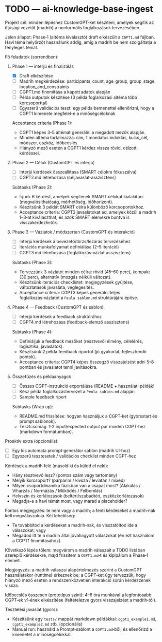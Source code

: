 # TODO — ai-knowledge-base-ingest

Projekt cél: minden lépéshez CustomGPT‑ket készíteni, amelyek segítik az ifjúsági vezetőt (madrih) a nonformális foglalkozások tervezésében.

Jelen állapot: Phase‑1 (altéma kiválasztó) draft elkészült a `CGPT1.md` fájlban. Havi téma helyőrzőt használunk addig, amíg a madrih be nem szolgáltatja a tényleges témát.

Fő feladatok (sorrendben):
1. Phase 1 — interjú és finalizálás
   - [x] Draft elkészítése
   - [ ] Madrih megkérdezése: participants_count, age_group, group_stage, location_and_constraints
   - [ ] CGPT1.md finomítása a kapott adatok alapján
   - [ ] Példa outputok készítése (3 példa foglalkozási altéma több korcsoporttal)
   - [ ] Egyszerű validációs teszt: egy példa bemenettel ellenőrizni, hogy a CGPT1 kimenete megfelel-e a minőségcéloknak

   Acceptance criteria (Phase 1):
   - CGPT1 képes 3–5 altémát generálni a megadott mezők alapján.
   - Minden altéma tartalmazza: cím, 1 mondatos indoklás, kulcs_cél, módszer, eszköz, időbecslés.
   - Hiányzó mező esetén a CGPT1 kérdez vissza rövid, célzott kérdéssel.

2. Phase 2 — Célok (CustomGPT és interjú)
   - [ ] Interjú kérdések összeállítása (SMART célokra fókuszálva)
   - [ ] CGPT2.md létrehozása (céljavaslat‑asszisztens)

   Subtasks (Phase 2):
   - Írjunk 6 kérdést, amelyek segítenek SMART célokat kialakítani (megvalósíthatóság, mérhetőség, időhorizont).
   - Készítsünk 3 példát SMART célra különböző korcsoportokhoz.
   - Acceptance criteria: CGPT2 javaslatokat ad, amelyek közül a madrih 1–3‑at kiválaszthat, és azok SMART elemekre bontva is visszakérdezhetők.

3. Phase 3 — Vázlatok / módszertan (CustomGPT és interakció)
   - [ ] Interjú kérdések a bevezető/törzs/lezárás tervezéséhez
   - [ ] Iterációs munkafolyamat definiálása (2–5 iteráció)
   - [ ] CGPT3.md létrehozása (foglalkozás‑vázlat asszisztens)

   Subtasks (Phase 3):
   - Tervezzünk 3 vázlatot minden célra: rövid (45–60 perc), kompakt (30 perc), alternatív (mozgás nélküli változat).
   - Készítsünk iterációs checklistet: megjegyzések gyűjtése, változtatások javaslata, véglegesítés.
   - Acceptance criteria: CGPT3 képes generálni teljes foglalkozás‑vázlatot a `Peula sablon.md` struktúrájára építve.

4. Phase 4 — Feedback (CustomGPT és sablon)
   - [ ] Interjú kérdések a feedback struktúrához
   - [ ] CGPT4.md létrehozása (feedback‑elemző asszisztens)

   Subtasks (Phase 4):
   - Definiáljuk a feedback mezőket (résztvevői élmény, célelérés, logisztika, javaslatok).
   - Készítsünk 2 példa feedback riportot (jó gyakorlat, fejlesztendő pontok).
   - Acceptance criteria: CGPT4 képes összegző visszajelzést adni 5–8 pontban és javaslatot tenni javításokra.

5. Összefűzés és példaanyagok
   - [ ] Összes CGPT‑instrukció exportálása (README + használati példák)
   - [ ] Kész példa foglalkozástervezet a `Peula sablon.md` alapján
   - [ ] Sample feedback riport

   Subtasks (Wrap up):
   - README.md frissítése: hogyan használjuk a CGPT‑ket (gyorsstart és prompt sablonok).
   - Tesztcsomag: 1‑2 input/expected output pár minden CGPT‑hez (markdown formátumban).

Proaktív extra (opcionális):
- [ ] Egy kis automata prompt‑generátor sablon (madrih UI‑hoz)
- [ ] Egyszerű tesztesetek / validációs checklist minden CGPT‑hez

Kérdések a madrih felé (másold ki és küldd el neki):
- Hány résztvevő lesz? (pontos szám vagy tartomány)
- Melyik korcsoport? (parparim / kivsza / leviátán / mixed)
- Milyen csoportdinamika fázisban van a csapat most? (Alakulás / Viharzás / Normázás / Működés / Felbomlás)
- Helyszín és korlátozások (beltéri/szabadtéri, eszközkorlátozások)
- Megadja-e a havi témát most, vagy marad a placeholder?

Fontos megjegyzés: te nem vagy a madrih; a fenti kérdéseket a madrih‑nak kell megválaszolnia. Két lehetőség:
- Te továbbítod a kérdéseket a madrih‑nak, és visszatöltöd ide a válaszokat; vagy
- Megadod itt te a madrih által jóváhagyott válaszokat (én ezt használom a CGPT1 finomításához).

Következő lépés tőlem: megvárom a madrih válaszait a TODO listában szereplő kérdésekre, majd frissítem a `CGPT1.md`‑t és kipipálom a Phase‑1 elemeit.

Megjegyzés: a madrih válaszai alapértelmezés szerint a CustomGPT használatakor (runtime) érkeznek be; a CGPT‑ket úgy tervezzük, hogy hiányzó mező esetén a rendszer/közvetlen interakció során kérdezzenek vissza.

Időbecslés összesen (prototípus szint): 4–6 óra munkával a legfontosabb CGPT‑ek v1‑ének elkészítése (feltételezve gyors visszajelzést a madrih‑tól).

Tesztelési javaslat (gyors):
- Készítsünk egy `tests/` mappát markdown példákkal: `cgpt1_example1.md`, `cgpt1_example2.md` stb. (opcionális)
- Manual run: használd a Prompt‑sablont a `CGPT1.md`‑ből, és ellenőrizd a kimenetet a minőségcélokkal.

